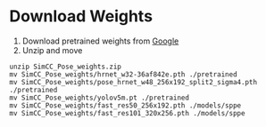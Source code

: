 # Download Weights
1. Download pretrained weights from [Google](https://drive.google.com/file/d/1MtljnHRv9R6F1ixMfIS0nqvLDyL2fe8a/view?usp=sharing)
2. Unzip and move
```
unzip SimCC_Pose_weights.zip
mv SimCC_Pose_weights/hrnet_w32-36af842e.pth ./pretrained
mv SimCC_Pose_weights/pose_hrnet_w48_256x192_split2_sigma4.pth ./pretrained
mv SimCC_Pose_weights/yolov5m.pt ./pretrained
mv SimCC_Pose_weights/fast_res50_256x192.pth ./models/sppe
mv SimCC_Pose_weights/fast_res101_320x256.pth ./models/sppe
```

